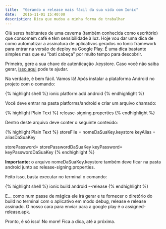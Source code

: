 ```yaml
---
title:  "Gerando o release mais fácil da sua vida com Ionic"
date:   2016-11-01 15:40:00
description: Dica que mudou a minha forma de trabalhar 
---
```


Olá seres habitantes de uma caverna (também conhecida como escritório) que consomem café e têm sensibilidade à luz. Hoje vou dar uma dica de como automatizar a assinatura de aplicativos gerados no Ionic framework para entrar na versão de deploy na Google Play. É uma dica bastante simples mas que eu "bati cabeça" por muito tempo para descobrir.

Primeiro, gere a sua chave de autenticação .keystore. Caso você não saiba gerar, [isso aqui](https://elvisrodrigues.wordpress.com/2012/03/14/gerar-chave-privada-e-assinar-app-android-de-forma-rapida-e-pratica/) pode te ajudar.

Na verdade, é bem fácil. Vamos lá! 
Após instalar a plataforma Android no projeto com o comando:

{% highlight shell %}
ionic platform add android
{% endhighlight %}

Você deve entrar na pasta platforms/android e criar um arquivo chamado:

{% highlight Plain Text %}
release-signing.properties
{% endhighlight %}

Dentro deste arquivo deve conter o seguinte conteúdo:

{% highlight Plain Text %}
storeFile = nomeDaSuaKey.keystore
keyAlias = aliasDaSuaKey

storePassword= storePasswordDaSuaKey
keyPassword= keyPasswordDaSuaKey
{% endhighlight %}


**Importante:** o arquivo nomeDaSuaKey.keystore também deve ficar na pasta android junto ao release-signing.properties. 

Feito isso, basta executar no terminal o comando: 

{% highlight shell %}
ionic build android --release
{% endhighlight %}

E... como num passe de mágica ele irá gerar e te fornecer o diretório do build no terminal com o aplicativo em modo debug, release e release assinado. O nosso cara para enviar para a google play é o assigned-release.apk.

Pronto, é só isso! No more! Fica a dica, até a próxima.